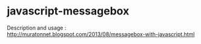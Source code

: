 javascript-messagebox
=====================

Description and usage :
http://muratonnet.blogspot.com/2013/08/messagebox-with-javascript.html
